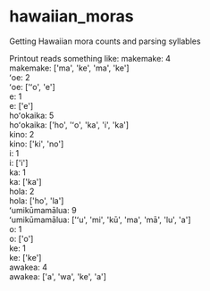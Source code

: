 # hawaiian_moras
Getting Hawaiian mora counts and parsing syllables

Printout reads something like:
makemake: 4  
makemake: ['ma', 'ke', 'ma', 'ke']  
ʻoe: 2  
ʻoe: ['ʻo', 'e']  
e: 1  
e: ['e']  
hoʻokaika: 5  
hoʻokaika: ['ho', 'ʻo', 'ka', 'i', 'ka']  
kino: 2  
kino: ['ki', 'no']  
i: 1  
i: ['i']  
ka: 1  
ka: ['ka']  
hola: 2  
hola: ['ho', 'la']  
ʻumikūmamālua: 9  
ʻumikūmamālua: ['ʻu', 'mi', 'kū', 'ma', 'mā', 'lu', 'a']  
o: 1  
o: ['o']  
ke: 1  
ke: ['ke']  
awakea: 4  
awakea: ['a', 'wa', 'ke', 'a']  
